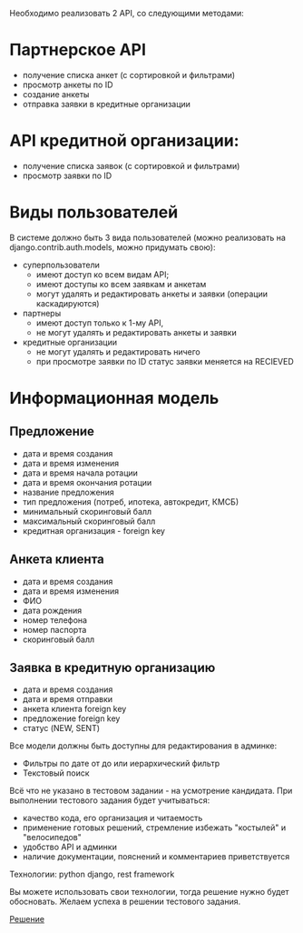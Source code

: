 Необходимо реализовать 2 API, со следующими методами:

# Партнерское API 

- получение списка анкет (с сортировкой и фильтрами)
- просмотр анкеты по ID
- создание анкеты
- отправка заявки в кредитные организации

# API кредитной организации:

- получение списка заявок (с сортировкой и фильтрами)
- просмотр заявки по ID

# Виды пользователей

В системе должно быть 3 вида пользователей (можно реализовать на django.contrib.auth.models, можно придумать свою):

- суперпользователи
    - имеют доступ ко всем видам API;
    - имеют доступы ко всем заявкам и анкетам
    - могут удалять и редактировать анкеты и заявки (операции
каскадируются)
- партнеры
    - имеют доступ только к 1-му API,
    - не могут удалять и редактировать анкеты и заявки
- кредитные организации
    - не могут удалять и редактировать ничего
    - при просмотре заявки по ID статус заявки меняется на RECIEVED

# Информационная модель

## Предложение

- дата и время создания
- дата и время изменения
- дата и время начала ротации
- дата и время окончания ротации
- название предложения
- тип предложения (потреб, ипотека, автокредит, КМСБ)
- минимальный скоринговый балл
- максимальный скоринговый балл
- кредитная организация - foreign key

## Анкета клиента

- дата и время создания
- дата и время изменения
- ФИО
- дата рождения
- номер телефона
- номер паспорта
- скоринговый балл

## Заявка в кредитную организацию

- дата и время создания
- дата и время отправки
- анкета клиента foreign key
- предложение foreign key
- статус (NEW, SENT)

Все модели должны быть доступны для редактирования в админке:
- Фильтры по дате от до или иерархический фильтр
- Текстовый поиск

Всё что не указано в тестовом задании - на усмотрение кандидата. При выполнении тестового задания будет учитываться:
- качество кода, его организация и читаемость
- применение готовых решений, стремление избежать "костылей" и "велосипедов"
- удобство API и админки
- наличие документации, пояснений и комментариев приветствуется

Технологии:
python django, rest framework

Вы можете использовать свои технологии, тогда решение нужно будет обосновать. Желаем успеха в решении тестового задания.

[Решение](https://github.com/mxmaslin/Test-tasks/tree/master/solutions/tests_django/loans "Решение задачи на группы и права")
